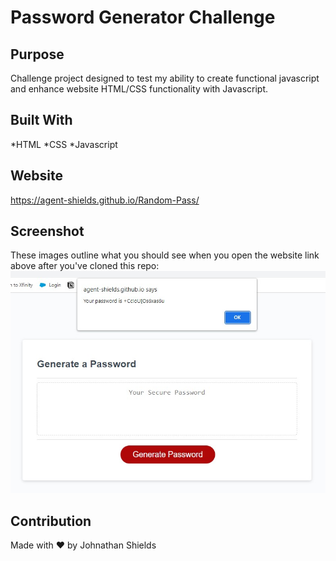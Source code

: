# Password Generator Challenge

## Purpose
Challenge project designed to test my ability to create functional javascript and enhance website HTML/CSS functionality with Javascript. 

## Built With
*HTML
*CSS
*Javascript

## Website
https://agent-shields.github.io/Random-Pass/

## Screenshot
These images outline what you should see when you open the website link above after you've cloned this repo: 
![image](RandomPassProof.jpg)


## Contribution
Made with ❤️ by Johnathan Shields 